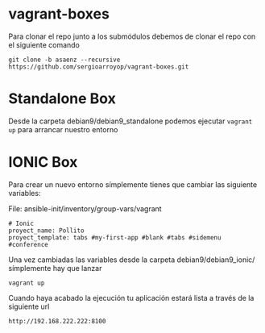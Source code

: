 # vagrant-boxes

Para clonar el repo junto a los submódulos debemos de clonar el repo con el siguiente comando

```git clone -b asaenz --recursive https://github.com/sergioarroyop/vagrant-boxes.git```

# Standalone Box

Desde la carpeta debian9/debian9_standalone podemos ejecutar ```vagrant up``` para arrancar nuestro entorno

# IONIC Box

Para crear un nuevo entorno símplemente tienes que cambiar las siguiente variables:

File: ansible-init/inventory/group-vars/vagrant

```
# Ionic
proyect_name: Pollito
proyect_template: tabs #my-first-app #blank #tabs #sidemenu #conference
```

Una vez cambiadas las variables desde la carpeta debian9/debian9_ionic/ símplemente hay que lanzar

```vagrant up```

Cuando haya acabado la ejecución tu aplicación estará lista a través de la siguiente url

```http://192.168.222.222:8100```
